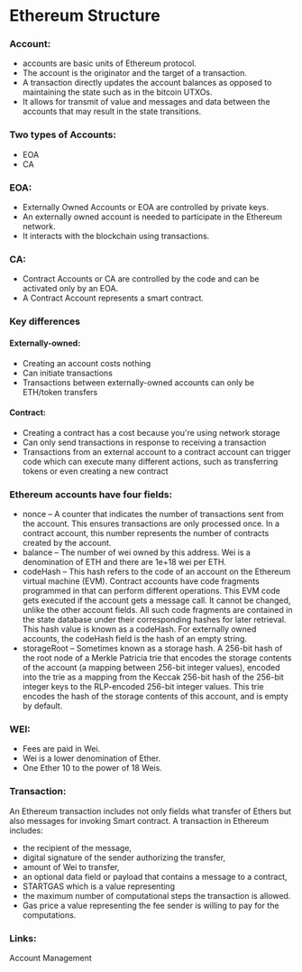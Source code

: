 # Ethereum Structure

### Account:

- accounts are basic units of Ethereum protocol.
- The account is the originator and the target of a transaction. 
- A transaction directly updates the account balances as opposed to maintaining the state such as in the bitcoin UTXOs. 
- It allows for transmit of value and messages and data between the accounts that may result in the state transitions. 


### Two types of Accounts:

- EOA
- CA

### EOA:
- Externally Owned Accounts or EOA are controlled by private keys. 
- An externally owned account is needed to participate in the Ethereum network. 
- It interacts with the blockchain using transactions. 

### CA:
- Contract Accounts or CA are controlled by the code and can be activated only by an EOA. 
- A Contract Account represents a smart contract. 

### Key differences
#### Externally-owned:
- Creating an account costs nothing
- Can initiate transactions
- Transactions between externally-owned accounts can only be ETH/token transfers

#### Contract:
- Creating a contract has a cost because you're using network storage
- Can only send transactions in response to receiving a transaction
- Transactions from an external account to a contract account can trigger code which can execute many different actions, such as transferring tokens or even creating a new contract

### Ethereum accounts have four fields:
- nonce 
  – A counter that indicates the number of transactions sent from the account. This ensures transactions are only processed once. In a contract account, this number represents the number of contracts created by the account.
- balance 
  – The number of wei owned by this address. Wei is a denomination of ETH and there are 1e+18 wei per ETH.
- codeHash 
  – This hash refers to the code of an account on the Ethereum virtual machine (EVM). Contract accounts have code fragments programmed in that can perform different operations. This EVM code gets executed if the account gets a message call. It cannot be changed, unlike the other account fields. All such code fragments are contained in the state database under their corresponding hashes for later retrieval. This hash value is known as a codeHash. For externally owned accounts, the codeHash field is the hash of an empty string.
- storageRoot 
  – Sometimes known as a storage hash. A 256-bit hash of the root node of a Merkle Patricia trie that encodes the storage contents of the account (a mapping between 256-bit integer values), encoded into the trie as a mapping from the Keccak 256-bit hash of the 256-bit integer keys to the RLP-encoded 256-bit integer values. This trie encodes the hash of the storage contents of this account, and is empty by default.

### WEI:
- Fees are paid in Wei. 
- Wei is a lower denomination of Ether. 
- One Ether 10 to the power of 18 Weis.

### Transaction:
An Ethereum transaction includes not only fields what transfer of Ethers but also messages for invoking Smart contract.
A transaction in Ethereum includes:
- the recipient of the message, 
- digital signature of the sender authorizing the transfer, 
- amount of Wei to transfer, 
- an optional data field or payload that contains a message to a contract, 
- STARTGAS which is a value representing 
- the maximum number of computational steps the transaction is allowed. 
- Gas price a value representing the fee sender is willing to pay for the computations.


### Links:
Account Management

